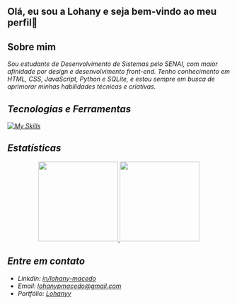 ## Olá, eu sou a Lohany e seja bem-vindo ao meu perfil🖤

## Sobre mim 
<i> Sou estudante de Desenvolvimento de Sistemas pelo SENAI, com maior afinidade por design e desenvolvimento front-end. Tenho conhecimento em HTML, CSS, JavaScript, Python e SQLite, e estou sempre em busca de aprimorar minhas habilidades técnicas e criativas. <i>


## Tecnologias e Ferramentas 

[![My Skills](https://skillicons.dev/icons?i=js,html,css,python)](https://skillicons.dev)

## Estatísticas 

<div align="center">
<a href="https://github.com/Lohanyy17">
<img height="180em" src="https://github-readme-stats.vercel.app/api?username=Lohanyy17&show_icons=true&theme=dracula&include_all_commits=true&count_private=true"/>
<img height="180em" src="https://github-readme-stats.vercel.app/api/top-langs/?username=Lohanyy17&layout=compact&langs_count=10&theme=dracula"/>
</a>
</div>

## Entre em contato 

- LinkdIn: [in/lohany-macedo](https://www.linkedin.com/in/daniel-petinice/)
- Email: lohanypmacedo@gmail.com
- Portfólio: [Lohanyy](https://portfolio-99n7.onrender.com/)
  


 

